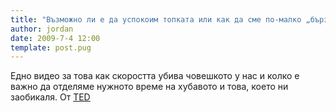 ```yaml
---
title: "Възможно ли е да успокоим топката или как да сме по-малко „бързо-холици“"
author: jordan
date: 2009-7-4 12:00
template: post.pug
---
```


Едно видео за това как скоростта убива човешкото у нас и колко е важно
да отделяме нужното време на хубавото и това, което ни заобикаля. От
[TED](http://www.ted.com)
